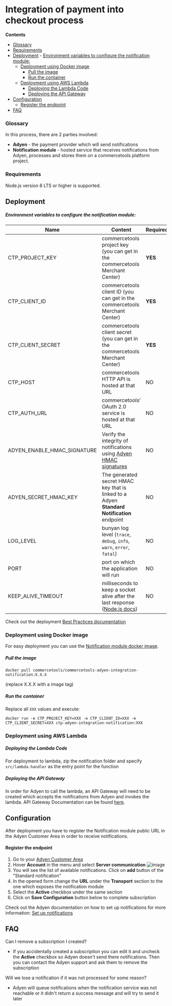 # Integration of payment into checkout process

<!-- START doctoc generated TOC please keep comment here to allow auto update -->
<!-- DON'T EDIT THIS SECTION, INSTEAD RE-RUN doctoc TO UPDATE -->
**Contents**

  - [Glossary](#glossary)
  - [Requirements](#requirements)
- [Deployment](#deployment)
      - [Environment variables to configure the notification module:](#environment-variables-to-configure-the-notification-module)
  - [Deployment using Docker image](#deployment-using-docker-image)
      - [Pull the image](#pull-the-image)
      - [Run the container](#run-the-container)
  - [Deployment using AWS Lambda](#deployment-using-aws-lambda)
      - [Deploying the Lambda Code](#deploying-the-lambda-code)
      - [Deploying the API Gateway](#deploying-the-api-gateway)
- [Configuration](#configuration)
    - [Register the endpoint](#register-the-endpoint)
- [FAQ](#faq)

<!-- END doctoc generated TOC please keep comment here to allow auto update -->

### Glossary
In this process, there are 2 parties involved:

 - **Adyen** - the payment provider which will send notifications
 - **Notification module** - hosted service that receives notifications from Adyen,
processes and stores them on a commercetools platform project.

### Requirements 
Node.js version 8 LTS or higher is supported.

## Deployment

##### Environment variables to configure the notification module:
Name | Content | Required | Default value
------------ | ------------- | ------------- | -------------
CTP_PROJECT_KEY | commercetools project key (you can get in the commercetools Merchant Center) | **YES** |
CTP_CLIENT_ID | commercetools client ID (you can get in the commercetools Merchant Center) | **YES** |
CTP_CLIENT_SECRET | commercetools client secret (you can get in the commercetools Merchant Center) | **YES** |
CTP_HOST | commercetools HTTP API is hosted at that URL| NO | https://api.europe-west1.gcp.commercetools.com
CTP_AUTH_URL | commercetools’ OAuth 2.0 service is hosted at that URL | NO | https://auth.europe-west1.gcp.commercetools.com
ADYEN_ENABLE_HMAC_SIGNATURE | Verify the integrity of notifications using [Adyen HMAC signatures](https://docs.adyen.com/development-resources/webhooks/verify-hmac-signatures) | NO | `true`
ADYEN_SECRET_HMAC_KEY | The generated secret HMAC key that is linked to a Adyen **Standard Notification** endpoint | NO | 
LOG_LEVEL | bunyan log level (`trace`, `debug`, `info`, `warn`, `error`, `fatal`)| NO | `info` 
PORT | port on which the application will run | NO | 443
KEEP_ALIVE_TIMEOUT | milliseconds to keep a socket alive after the last response ([Node.js docs](https://nodejs.org/dist/latest-v8.x/docs/api/http.html#http_server_keepalivetimeout)) | NO | Node.js default

Check out the deployment [Best Practices documentation](../../docs/BEST_PRACTICES.md)


### Deployment using Docker image
For easy deployment you can use the [Notification module docker image](https://hub.docker.com/r/commercetools/commercetools-adyen-integration-notification/tags).

##### Pull the image 
```
docker pull commercetools/commercetools-adyen-integration-notification:X.X.X
```
(replace X.X.X with a image tag)

##### Run the container

Replace all `XXX` values and execute:
```
docker run -e CTP_PROJECT_KEY=XXX -e CTP_CLIENT_ID=XXX -e CTP_CLIENT_SECRET=XXX ctp-adyen-integration-notification:XXX
```

### Deployment using AWS Lambda

##### Deploying the Lambda Code
For deployment to lambda, zip the notification folder and specify `src/lambda.handler` as the entry point for the function

##### Deploying the API Gateway
In order for Adyen to call the lambda, an API Gateway will need to be created which accepts the notifications from Adyen and invokes the lambda.
API Gateway Documentation can be found [here](https://docs.aws.amazon.com/apigateway/latest/developerguide/welcome.html).

## Configuration

After deployment you have to register the Notification module public URL in the Adyen Customer Area in order to receive notifications.

#### Register the endpoint
 1. Go to your [Adyen Customer Area](https://ca-live.adyen.com/ca/ca/login.shtml)
 1. Hover **Account** in the menu and select **Server communication**
![image](https://user-images.githubusercontent.com/9251453/55414133-e5b13100-556a-11e9-89ac-a9ebbf72bfdf.png)
 1. You will see the list of available notifications. Click on **add** button of the
"Standard notification"
 1. In the opened form change the **URL** under the **Transport** section to the one
 which exposes the notification module
 1. Select the **Active** checkbox under the same section
 1. Click on **Save Configuration** button below to complete subscription
 
Check out the Adyen documentation on how to set up notifications for more information: [Set up notifications](https://docs.adyen.com/developers/development-resources/notifications/set-up-notifications)

## FAQ

Can I remove a subscription I created?

- If you accidentally created a subscription you can edit it and uncheck the **Active** checkbox so Adyen doesn't
send there notifications. Then you can contact the Adyen support and ask them to remove the subscription

Will we lose a notification if it was not processed for some reason?
- Adyen will queue notifications when the notification service was not reachable or it didn't return a success message
  and will try to send it later
